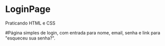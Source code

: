# LoginPage
Praticando HTML e CSS

#Página simples de login, com entrada para nome, email, senha e link para "esqueceu sua senha?".
